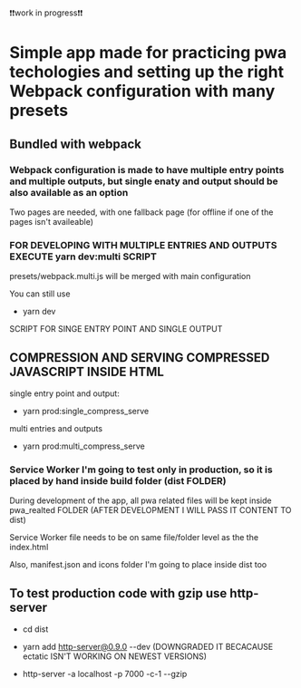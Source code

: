 :exclamation::exclamation:work in progress:exclamation::exclamation:

# Simple app made for practicing pwa techologies and setting up the right Webpack configuration with many presets

## Bundled with webpack

### Webpack configuration is made to have multiple entry points and multiple outputs, but single enaty and output should be also available as an option

Two pages are needed, with one fallback page (for offline if one of the pages isn't availeable)

### FOR DEVELOPING WITH MULTIPLE ENTRIES AND OUTPUTS EXECUTE yarn dev:multi SCRIPT

presets/webpack.multi.js will be merged with main configuration

You can still use 

- yarn dev

SCRIPT FOR SINGE ENTRY POINT AND SINGLE OUTPUT

## COMPRESSION AND SERVING COMPRESSED JAVASCRIPT INSIDE HTML

single entry point and output:

- yarn prod:single_compress_serve

multi entries and outputs

- yarn prod:multi_compress_serve

### Service Worker I'm going to test only in production, so it is placed by hand inside build folder (dist FOLDER)

During development of the app, all pwa related files will be kept inside pwa_realted FOLDER (AFTER DEVELOPMENT I WILL PASS IT CONTENT TO dist)

Service Worker file needs to be on same file/folder level as the the index.html

Also, manifest.json and icons folder I'm going to place inside dist too

## To test production code with gzip use http-server

- cd dist

- yarn add http-server@0.9.0 --dev (DOWNGRADED IT BECACAUSE ectatic ISN'T WORKING ON NEWEST VERSIONS)

- http-server -a localhost -p 7000 -c-1 --gzip
